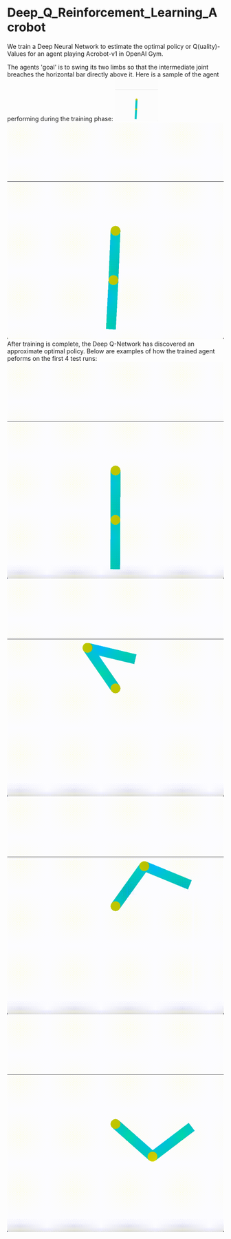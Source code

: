 # Deep_Q_Reinforcement_Learning_Acrobot
We train a Deep Neural Network to estimate the optimal policy or Q(uality)-Values for an agent playing Acrobot-v1 in OpenAI Gym.

The agents 'goal' is to swing its two limbs so that the intermediate joint breaches the horizontal bar directly above it.
Here is a sample of the agent performing during the training phase:
<img src="https://github.com/slhmath/Deep_Q_Reinforcement_Learning_Acrobot/blob/main/DeepQ_Acrobot_Training.gif" width="100" height="100">
![Training](https://github.com/slhmath/Deep_Q_Reinforcement_Learning_Acrobot/blob/main/DeepQ_Acrobot_Training.gif)
After training is complete, the Deep Q-Network has discovered an approximate optimal policy. Below are examples of how the trained agent peforms on the first 4 test runs:
![Run_1](https://github.com/slhmath/Deep_Q_Reinforcement_Learning_Acrobot/blob/main/Test_Run_1.gif)
![Run_2](https://github.com/slhmath/Deep_Q_Reinforcement_Learning_Acrobot/blob/main/Test_Run_2.gif)
![Run_3](https://github.com/slhmath/Deep_Q_Reinforcement_Learning_Acrobot/blob/main/Test_Run_3.gif)
![Run_4](https://github.com/slhmath/Deep_Q_Reinforcement_Learning_Acrobot/blob/main/Test_Run_4.gif)
